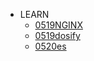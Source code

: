 
* LEARN
    * [0519NGINX](doc\0519nginx.md)
    * [0519dosify](doc\0519win10docsify.md)
    * [0520es]()


  

